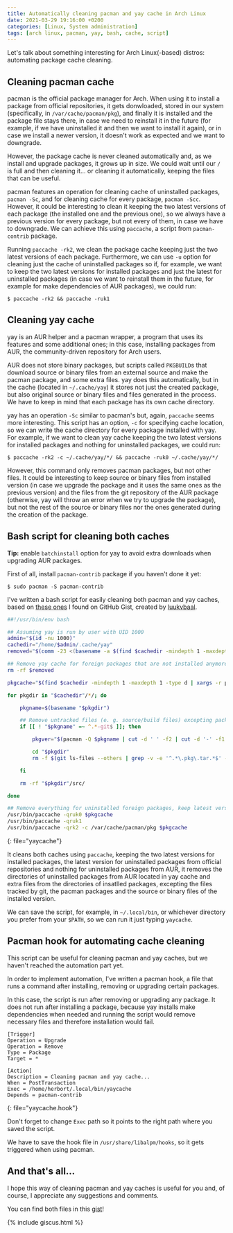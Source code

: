 ```yaml
---
title: Automatically cleaning pacman and yay cache in Arch Linux
date: 2021-03-29 19:16:00 +0200
categories: [Linux, System administration]
tags: [arch linux, pacman, yay, bash, cache, script]
---
```


Let's talk about something interesting for Arch Linux(-based) distros: automating package cache cleaning.

## Cleaning pacman cache

pacman is the official package manager for Arch. When using it to install a package from official repositories, it gets donwloaded, stored in our system (specifically, in `/var/cache/pacman/pkg`), and finally it is installed and the package file stays there, in case we need to reinstall it in the future (for example, if we have uninstalled it and then we want to install it again), or in case we install a newer version, it doesn't work as expected and we want to downgrade.

However, the package cache is never cleaned automatically and, as we install and upgrade packages, it grows up in size. We could wait until our `/` is full and then cleaning it... or cleaning it automatically, keeping the files that can be useful.

pacman features an operation for cleaning cache of uninstalled packages, `pacman -Sc`, and for cleaning cache for every package, `pacman -Scc`. However, it could be interesting to clean it keeping the two latest versions of each package (the installed one and the previous one), so we always have a previous version for every package, but not every of them, in case we have to downgrade. We can achieve this using `paccache`, a script from `pacman-contrib` package.

Running `paccache -rk2`, we clean the package cache keeping just the two latest versions of each package. Furthermore, we can use `-u` option for cleaning just the cache of uninstalled packages so if, for example, we want to keep the two latest versions for installed packages and just the latest for uninstalled packages (in case we want to reinstall them in the future, for example for make dependencies of AUR packages), we could run:

```console
$ paccache -rk2 && paccache -ruk1
```

## Cleaning yay cache

yay is an AUR helper and a pacman wrapper, a program that uses its features and some additional ones; in this case, installing packages from AUR, the community-driven repository for Arch users.

AUR does not store binary packages, but scripts called `PKGBUILD`s that download source or binary files from an external source and make the pacman package, and some extra files. yay does this automatically, but in the cache (located in `~/.cache/yay`) it stores not just the created package, but also original source or binary files and files generated in the process. We have to keep in mind that each package has its own cache directory.

yay has an operation `-Sc` similar to pacman's but, again, `paccache` seems more interesting. This script has an option, `-c` for specifying cache location, so we can write the cache directory for every package installed with yay. For example, if we want to clean yay cache keeping the two latest versions for installed packages and nothing for uninstalled packages, we could run:

```console
$ paccache -rk2 -c ~/.cache/yay/*/ && paccache -ruk0 ~/.cache/yay/*/
```

However, this command only removes pacman packages, but not other files. It could be interesting to keep source or binary files from installed version (in case we upgrade the package and it uses the same ones as the previous version) and the files from the git repository of the AUR package (otherwise, yay will throw an error when we try to upgrade the package), but not the rest of the source or binary files nor the ones generated during the creation of the package.

## Bash script for cleaning both caches

**Tip:** enable `batchinstall` option for yay to avoid extra downloads when upgrading AUR packages.

First of all, install `pacman-contrib` package if you haven't done it yet:

```console
$ sudo pacman -S pacman-contrib
```

I've written a bash script for easily cleaning both pacman and yay caches, based on 
[these ones](https://gist.github.com/luukvbaal/2c697b5e068471ee989bff8a56507142) I found on GitHub Gist, created by [luukvbaal](https://gist.github.com/luukvbaal).

```bash
##!/usr/bin/env bash

## Assuming yay is run by user with UID 1000
admin="$(id -nu 1000)"
cachedir="/home/$admin/.cache/yay"
removed="$(comm -23 <(basename -a $(find $cachedir -mindepth 1 -maxdepth 1 -type d) | sort) <(pacman -Qqm) | xargs -r printf "$cachedir/%s\n")"

## Remove yay cache for foreign packages that are not installed anymore
rm -rf $removed

pkgcache="$(find $cachedir -mindepth 1 -maxdepth 1 -type d | xargs -r printf "-c %s\n")"

for pkgdir in "$cachedir"/*/; do

    pkgname=$(basename "$pkgdir")

    ## Remove untracked files (e. g. source/build files) excepting package files and main source files for installed version if non-git package
    if [[ ! "$pkgname" =~ ^.*-git$ ]]; then

        pkgver="$(pacman -Q $pkgname | cut -d ' ' -f2 | cut -d '-' -f1 | cut -d ':' -f2)"

        cd "$pkgdir"
        rm -f $(git ls-files --others | grep -v -e '^.*\.pkg\.tar.*$' -e '^.*/$' -e "^.*$pkgver.*$" | xargs -r printf "$pkgdir/%s\n")

    fi

    rm -rf "$pkgdir"/src/

done

## Remove everything for uninstalled foreign packages, keep latest version for uninstalled native packages, keep two latest versions for installed packages
/usr/bin/paccache -qruk0 $pkgcache
/usr/bin/paccache -qruk1
/usr/bin/paccache -qrk2 -c /var/cache/pacman/pkg $pkgcache
```
{: file="yaycache"}

It cleans both caches using `paccache`, keeping the two latest versions for installed packages, the latest version for uninstalled packages from official repositories and nothing for uninstalled packages from AUR, it removes the directories of uninstalled packages from AUR located in yay cache and extra files from the directories of insatlled packages, excepting the files tracked by git, the pacman packages and the source or binary files of the installed version.

We can save the script, for example, in `~/.local/bin`, or whichever directory you prefer from your `$PATH`, so we can run it just typing `yaycache`.

## Pacman hook for automating cache cleaning

This script can be useful for cleaning pacman and yay caches, but we haven't reached the automation part yet.

In order to implement automation, I've written a pacman hook, a file that runs a command after installing, removing or upgrading certain packages.

In this case, the script is run after removing or upgrading any package. It does not run after installing a package, because yay installs make dependencies when needed and running the script would remove necessary files and therefore installation would fail.

```
[Trigger]
Operation = Upgrade
Operation = Remove
Type = Package
Target = *

[Action]
Description = Cleaning pacman and yay cache...
When = PostTransaction
Exec = /home/herbort/.local/bin/yaycache
Depends = pacman-contrib
```
{: file="yaycache.hook"}

Don't forget to change `Exec` path so it points to the right path where you saved the script.

We have to save the hook file in `/usr/share/libalpm/hooks`, so it gets triggered when using pacman.

## And that's all...

I hope this way of cleaning pacman and yay caches is useful for you and, of course, I appreciate any suggestions and comments.

You can find both files in this [gist](https://gist.github.com/albertored11/bfc0068f4e43ca0d7ce0af968f7314db)!

{% include giscus.html %}
